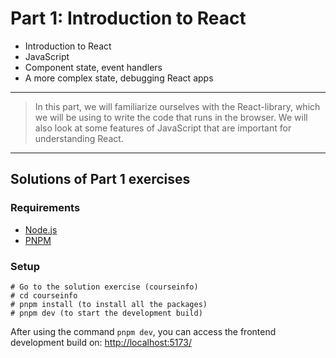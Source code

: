 # Part 1: Introduction to React

- Introduction to React
- JavaScript
- Component state, event handlers
- A more complex state, debugging React apps

---

> In this part, we will familiarize ourselves with the React-library, which we will be using to write the code that runs in the browser. We will also look at some features of JavaScript that are important for understanding React.

---

## Solutions of Part 1 exercises

### Requirements

- [Node.js](https://nodejs.org/en)
- [PNPM](https://pnpm.io/)

### Setup

```shell
# Go to the solution exercise (courseinfo)
# cd courseinfo
# pnpm install (to install all the packages)
# pnpm dev (to start the development build)
```

After using the command `pnpm dev`, you can access the frontend development build on: [http://localhost:5173/](http://localhost:5173/)
